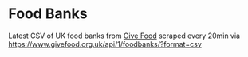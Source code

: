 # Food Banks
Latest CSV of UK food banks from [Give Food](https://www.givefood.org.uk) scraped every 20min via https://www.givefood.org.uk/api/1/foodbanks/?format=csv
